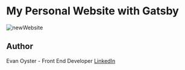 # My Personal Website with Gatsby

![newWebsite](https://user-images.githubusercontent.com/108839805/214634255-6c0403be-7dc2-4d6c-a0b4-ead9796df0df.png)

## Author
Evan Oyster - Front End Developer
[LinkedIn](https://www.linkedin.com/feed/)
